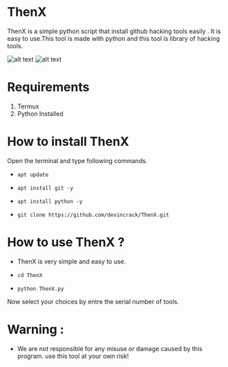 # ThenX
ThenX is a simple python script that install github hacking tools easily . It is easy to use.This tool is made with python and this tool is library of hacking tools.

![alt text](https://github.com/devincrack/ThenX/blob/main/Screenshot_2024_0212_192405.png)
![alt text](https://github.com/devincrack/ThenX/blob/main/Screenshot_2024_0212_192434.png)

# Requirements
1. Termux 
2. Python Installed

# How to install ThenX

Open the terminal and type following commands.

  * `apt update`

  * `apt install git -y`
 
  * `apt install python -y`

  * `git clone https://github.com/devincrack/ThenX.git`



# How to use ThenX ?

* ThenX is very simple and easy to use.

 *  `cd ThenX`

 * `python ThenX.py`

Now select your choices by entre the serial number of tools.

# Warning :

* We are not responsible for any misuse or damage caused by this program. use this tool at your own risk!
